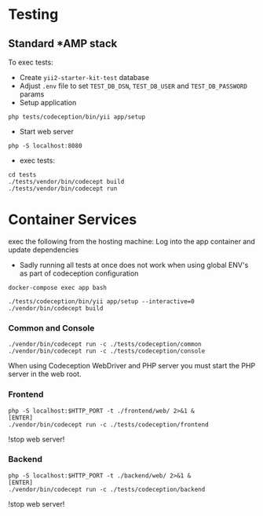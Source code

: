 # Testing

## Standard *AMP stack
To exec tests:

- Create `yii2-starter-kit-test` database
- Adjust `.env` file to set `TEST_DB_DSN`, `TEST_DB_USER` and `TEST_DB_PASSWORD` params
- Setup application
```
php tests/codeception/bin/yii app/setup
```
- Start web server
```
php -S localhost:8080
```
- exec tests:
```
cd tests
./tests/vendor/bin/codecept build
./tests/vendor/bin/codecept run
```

# Container Services
exec the following from the hosting machine:
Log into the app container and update dependencies

- Sadly running all tests at once does not work when using global ENV's as part of codeception configuration

```
docker-compose exec app bash

./tests/codeception/bin/yii app/setup --interactive=0
./vendor/bin/codecept build
```

### Common and Console
```
./vendor/bin/codecept run -c ./tests/codeception/common
./vendor/bin/codecept run -c ./tests/codeception/console
```


When using Codeception WebDriver and PHP server you must start the PHP server
in the web root.

### Frontend
```
php -S localhost:$HTTP_PORT -t ./frontend/web/ 2>&1 &
[ENTER]
./vendor/bin/codecept run -c ./tests/codeception/frontend
```
!stop web server!

### Backend
```
php -S localhost:$HTTP_PORT -t ./backend/web/ 2>&1 &
[ENTER]
./vendor/bin/codecept run -c ./tests/codeception/backend
```
!stop web server!
